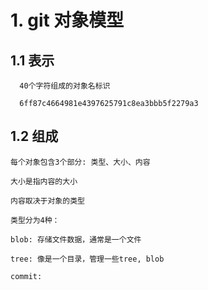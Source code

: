 # 1. git 对象模型

## 1.1 表示 
  
      40个字符组成的对象名标识
	  
	  6ff87c4664981e4397625791c8ea3bbb5f2279a3
	  
## 1.2 组成

	每个对象包含3个部分: 类型、大小、内容
	
	大小是指内容的大小
	
	内容取决于对象的类型
	
	类型分为4种：
	
	blob: 存储文件数据，通常是一个文件
	
	tree: 像是一个目录，管理一些tree, blob
	
	commit: 

